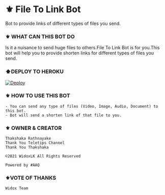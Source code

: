 # ⚜️ File To Link Bot
Bot to provide links of different types of files you send.
### ⚜️ WHAT CAN THIS BOT DO
Is it a nuisance to send huge files to others.File To Link Bot is for you.This bot will help you to provide shorten links for different types of files you send.
### ⬆️DEPLOY TO HEROKU

[![Deploy](https://www.herokucdn.com/deploy/button.svg)](https://heroku.com/deploy?template=https://github.com/chathuml/FileToLinkTeLeTiPs)

### ⚜️ HOW TO USE THIS BOT

```
- You can send any type of files (Video, Image, Audio, Document) to this bot.
- Bot will send a shorten link of that file to you.
```

### ⚜️ OWNER  &  CREATOR

```
Thakshaka Rathnayake 
Thank You Teletips Channel 
Thank You Thakshaka
 
©️2021 WidoxLK All Rights Reserved
 
Powered by #AAQ
```

### ⚜️VOTE OF THANKS

```
Widox Team
```
